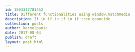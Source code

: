 ```yaml
---
id: 1503347781452
title: Different functionalities using window.matchMedia
description: If in if in if in if tree genocide
collection: posts
author: kernelpanic
date: 2017-08-04
publish: draft
layout: post.html
---
```

